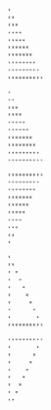 ```python
*
**
***
****
*****
******
*******
********
*********
**********
```
```python
*
**
***
****
*****
******
*******
********
*********
**********
```
```python
**********
*********
********
*******
******
*****
****
***
**
*
```
```python
*
**
* *
*  *
*   *
*    *
*     *
*      *
*       *
**********
```
```python
**********
*       *
*      *
*     *
*    *
*   *
*  *
* *
**
```
